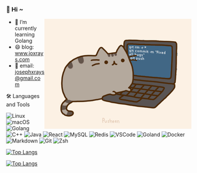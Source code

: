 ### 👋 Hi ~

<img align="right" alt="GIF" src="https://github.com/josexy/josexy/blob/main/img.gif?raw=true"/>

- 🌱 I’m currently learning Golang
- 😄 blog: www.joxrays.com 
- 💬 email: josephxrays@gmail.com

🛠 Languages and Tools

![Linux](https://img.shields.io/badge/-Linux-333333?style=flat&logo=Linux)
![macOS](https://img.shields.io/badge/-macOS-333333?style=flat&logo=apple)
![Golang](https://img.shields.io/badge/-Golang-333333?style=flat&logo=Go)
![C++](https://img.shields.io/badge/-C++-333333?style=flat&logo=cplusplus&logoColor=red)
![Java](https://img.shields.io/badge/-Java-333333?style=flat&logo=java&logoColor=orange)
![React](https://img.shields.io/badge/-React-333333?style=flat&logo=react)
![MySQL](https://img.shields.io/badge/-MySQL-333333?style=flat&logo=mysql)
![Redis](https://img.shields.io/badge/-Redis-333333?style=flat&logo=redis)
![VSCode](https://img.shields.io/badge/-VSCode-333333?style=flat&logo=visualstudiocode&logoColor=blue)
![Goland](https://img.shields.io/badge/-Goland-333333?style=flat&logo=goland)
![Docker](https://img.shields.io/badge/-Docker-333333?style=flat&logo=docker)
![Markdown](https://img.shields.io/badge/-Markdown-333333?style=flat&logo=markdown)
![Git](https://img.shields.io/badge/-Git-333333?style=flat&logo=git)
![Zsh](https://img.shields.io/badge/-Zsh-333333?style=flat&logo=shell)

[![Top Langs](https://github-readme-stats-git-masterrstaa-rickstaa.vercel.app/api?username=josexy&count_private=true&show_icons=true)](https://github.com/anuraghazra/github-readme-stats)

[![Top Langs](https://github-readme-stats-git-masterrstaa-rickstaa.vercel.app/api/top-langs/?username=josexy&hide=javascript,html,css&layout=compact)](https://github.com/anuraghazra/github-readme-stats)

